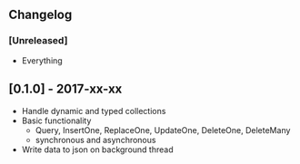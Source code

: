 ## Changelog

### [Unreleased]
* Everything

## [0.1.0] - 2017-xx-xx
* Handle dynamic and typed collections
* Basic functionality 
	* Query, InsertOne, ReplaceOne, UpdateOne, DeleteOne, DeleteMany
	* synchronous and asynchronous
* Write data to json on background thread